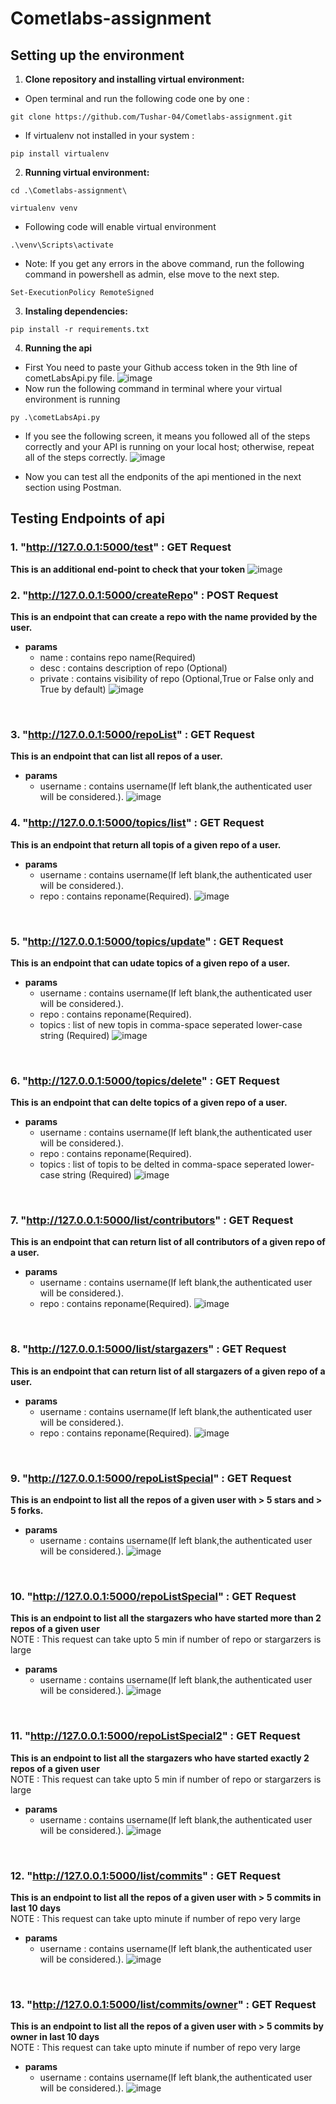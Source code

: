 # Cometlabs-assignment

## Setting up the environment
1. **Clone repository and installing virtual environment:** 
- Open terminal and run the following code one by one :
```
git clone https://github.com/Tushar-04/Cometlabs-assignment.git
```

- If virtualenv not installed in your system :

```
pip install virtualenv
```
2. **Running virtual environment:**

```
cd .\Cometlabs-assignment\
```

```
virtualenv venv
```
- Following code will enable virtual environment
```
.\venv\Scripts\activate
```
- Note: If you get any errors in the above command, run the following command in powershell as admin, else move to the next step.
```
Set-ExecutionPolicy RemoteSigned
```

3. **Instaling dependencies:**

```
pip install -r requirements.txt
```
4. **Running the api**
- First You need to paste your Github access token in the 9th line of cometLabsApi.py file.
![image](https://user-images.githubusercontent.com/75965694/175099416-cad7a723-45bf-457c-bd5d-080420e63d64.png)
- Now run the following command in terminal where your virtual environment is running
```
py .\cometLabsApi.py
```
- If you see the following screen, it means you followed all of the steps correctly and your API is running on your local host; otherwise, repeat all of the steps correctly.
![image](https://user-images.githubusercontent.com/75965694/175101671-a9fc95ba-e8d4-4ee7-a30b-424439b5c620.png)

- Now you can test all the endponits of the api mentioned in the next section using Postman.

## Testing Endpoints of api
### 1. "http://127.0.0.1:5000/test" : GET Request
**This is an additional end-point to check that your token**
![image](https://user-images.githubusercontent.com/75965694/175105041-2ae3fe92-3a5a-4301-b1c7-56f85e31a5a4.png)
<br>
### 2. "http://127.0.0.1:5000/createRepo" : POST Request
**This is an endpoint that can create a repo with the name provided by the user.**
- **params**
    - name : contains repo name(Required)
    - desc : contains description of repo (Optional)
    - private : contains visibility of repo (Optional,True or False only and True by default)
![image](https://user-images.githubusercontent.com/75965694/175106662-407de4dd-6157-424a-b6f5-8fd885eb2679.png)
<br>

### 3. "http://127.0.0.1:5000/repoList" : GET Request
**This is an endpoint that can list all repos of a user.**
- **params**
    - username : contains  username(If left blank,the authenticated user will be considered.).
    ![image](https://user-images.githubusercontent.com/75965694/175107739-596a29e3-1b26-447b-9947-77078e683699.png)

### 4. "http://127.0.0.1:5000/topics/list" : GET Request
**This is an endpoint that return all topis of a given repo of a user.**
- **params**
    - username : contains  username(If left blank,the authenticated user will be considered.).
    - repo : contains reponame(Required).
    ![image](https://user-images.githubusercontent.com/75965694/175108601-f7255c99-5b15-409c-a0d7-1faae177efa2.png)
<br>

### 5. "http://127.0.0.1:5000/topics/update" : GET Request
**This is an endpoint that can udate topics of a given repo of a user.**
- **params**
    - username : contains  username(If left blank,the  authenticated user will be considered.).
    - repo : contains reponame(Required).
    - topics : list of new topis in comma-space seperated lower-case string (Required)
    ![image](https://user-images.githubusercontent.com/75965694/175109519-e4189c45-649d-4fd9-87b3-dc160504bb12.png)
  
<br>

### 6. "http://127.0.0.1:5000/topics/delete" : GET Request
**This is an endpoint that can delte topics of a given repo of a user.**
- **params**
    - username : contains  username(If left blank,the authenticated user will be considered.).
    - repo : contains reponame(Required).
    - topics : list of topis to be delted in comma-space seperated lower-case string (Required)
    ![image](https://user-images.githubusercontent.com/75965694/175109896-8a8d4e01-ef61-405f-8b73-80e8cc830ad0.png)

<br>

### 7. "http://127.0.0.1:5000/list/contributors" : GET Request
**This is an endpoint that can return list of all contributors of a given repo of a user.**
- **params**
    - username : contains  username(If left blank,the authenticated user will be considered.).
    - repo : contains reponame(Required).
    ![image](https://user-images.githubusercontent.com/75965694/175110778-fff2b7af-3138-4e50-872b-461bccc9b67d.png)
<br>


### 8. "http://127.0.0.1:5000/list/stargazers" : GET Request
**This is an endpoint that can return list of all stargazers of a given repo of a user.**
- **params**
    - username : contains  username(If left blank,the authenticated user will be considered.).
    - repo : contains reponame(Required).
    ![image](https://user-images.githubusercontent.com/75965694/175111083-3b8ba960-dc5f-48e4-8246-7ccf7eefd1a4.png)

<br>

### 9. "http://127.0.0.1:5000/repoListSpecial" : GET Request
**This is an endpoint to list all the repos of a given user with > 5 stars and > 5 forks.**
- **params**
    - username : contains  username(If left blank,the authenticated user will be considered.).
    ![image](https://user-images.githubusercontent.com/75965694/175112243-93ae4b8b-211d-4aab-8ef4-5946f69adff6.png)
<br>

### 10. "http://127.0.0.1:5000/repoListSpecial" : GET Request
**This is an endpoint to list all the stargazers who have started more than 2 repos of a given user**<br>
NOTE : This request can take upto 5 min if number of repo or stargarzers is large
- **params**
    - username : contains  username(If left blank,the authenticated user will be considered.).
    ![image](https://user-images.githubusercontent.com/75965694/175113697-ed4e71eb-dc57-44f0-b652-8758715075c1.png)

<br>

### 11. "http://127.0.0.1:5000/repoListSpecial2" : GET Request
**This is an endpoint to list all the stargazers who have started exactly 2 repos of a given user**<br>
NOTE : This request can take upto 5 min if number of repo or stargarzers is large
- **params**
    - username : contains  username(If left blank,the authenticated user will be considered.).
    ![image](https://user-images.githubusercontent.com/75965694/175113905-531fba8e-d3e4-4115-bb8a-c7c25efeaa0a.png)

<br>

### 12. "http://127.0.0.1:5000/list/commits" : GET Request
**This is an  endpoint to list all the repos of a given user with > 5 commits in last 10 days**<br>
NOTE : This request can take upto  minute if number of repo very large
- **params**
    - username : contains  username(If left blank,the authenticated user will be considered.).
    ![image](https://user-images.githubusercontent.com/75965694/175114728-9bc0518b-0954-4b99-9778-606ed694675e.png)


<br>

### 13. "http://127.0.0.1:5000/list/commits/owner" : GET Request
**This is an  endpoint to list all the repos of a given user with > 5 commits by owner in last 10 days**<br>
NOTE : This request can take upto  minute if number of repo very large
- **params**
    - username : contains  username(If left blank,the authenticated user will be considered.).
    ![image](https://user-images.githubusercontent.com/75965694/175114906-583d6301-139a-4bfa-9ec4-85c48d0c1084.png)
